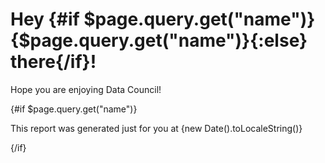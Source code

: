 # Hey {#if $page.query.get("name")} {$page.query.get("name")}{:else} there{/if}!

Hope you are enjoying Data Council!

{#if $page.query.get("name")}

This report was generated just for you at {new Date().toLocaleString()}

{/if}

